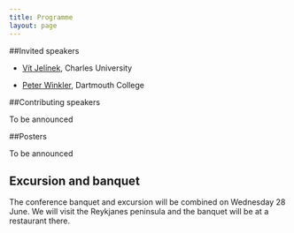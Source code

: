```yaml
---
title: Programme
layout: page
---
```


##Invited speakers

- [Vít Jelínek][VJelinek], Charles University

- [Peter Winkler][PWinkler], Dartmouth College


##Contributing speakers

To be announced

##Posters

To be announced

[PWinkler]: https://math.dartmouth.edu/~pw/
[VJelinek]: http://iuuk.mff.cuni.cz/~jelinek/

## Excursion and banquet

The conference banquet and excursion will be combined on Wednesday 28 June. We
will visit the Reykjanes peninsula and the banquet will be at a restaurant
there. 
